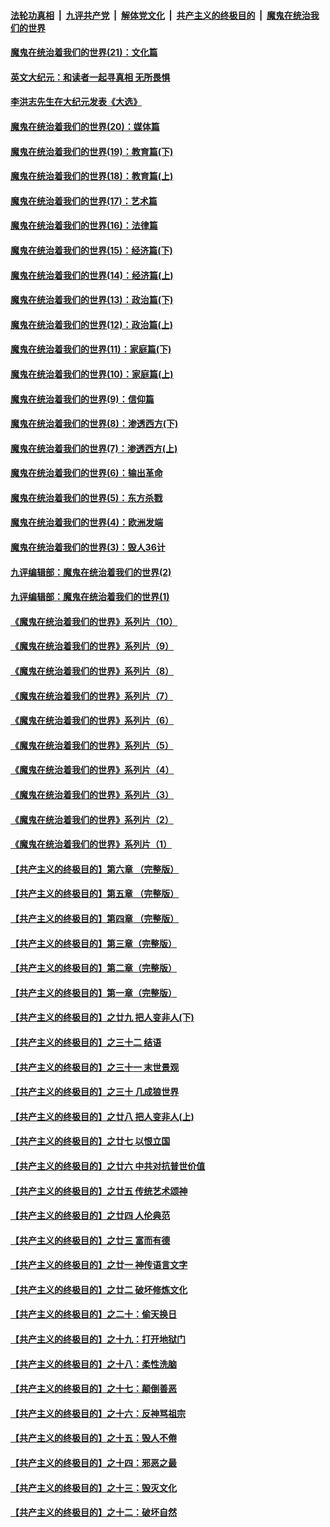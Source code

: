 

####  [法轮功真相](../../../../basic/blob/master/README.md?t=01271831) &nbsp;|&nbsp; [九评共产党](../../../../9ping.md/blob/master/README.md?t=01271831) &nbsp;|&nbsp; [解体党文化](../../../../jtdwh.md/blob/master/README.md?t=01271831)  &nbsp;|&nbsp; [共产主义的终极目的](../../../../gczydzjmd.md/blob/master/README.md?t=01271831) &nbsp;|&nbsp; [魔鬼在统治我们的世界](../../../../mgztzwmdsj.md/blob/master/README.md?t=01271831) 

#### [魔鬼在统治着我们的世界(21)：文化篇](../pages/nsc422/n10597706.md?t=01271831) 

#### [英文大纪元：和读者一起寻真相 无所畏惧](../pages/nsc422/n12542027.md?t=01271831) 

#### [李洪志先生在大纪元发表《大选》](../pages/nsc422/n12534746.md?t=01271831) 

#### [魔鬼在统治着我们的世界(20)：媒体篇](../pages/nsc422/n10586579.md?t=01271831) 

#### [魔鬼在统治着我们的世界(19)：教育篇(下)](../pages/nsc422/n10564808.md?t=01271831) 

#### [魔鬼在统治着我们的世界(18)：教育篇(上)](../pages/nsc422/n10526970.md?t=01271831) 

#### [魔鬼在统治着我们的世界(17)：艺术篇](../pages/nsc422/n10499093.md?t=01271831) 

#### [魔鬼在统治着我们的世界(16)：法律篇](../pages/nsc422/n10485969.md?t=01271831) 

#### [魔鬼在统治着我们的世界(15)：经济篇(下)](../pages/nsc422/n10469975.md?t=01271831) 

#### [魔鬼在统治着我们的世界(14)：经济篇(上)](../pages/nsc422/n10457370.md?t=01271831) 

#### [魔鬼在统治着我们的世界(13)：政治篇(下)](../pages/nsc422/n10448270.md?t=01271831) 

#### [魔鬼在统治着我们的世界(12)：政治篇(上)](../pages/nsc422/n10444576.md?t=01271831) 

#### [魔鬼在统治着我们的世界(11)：家庭篇(下)](../pages/nsc422/n10440961.md?t=01271831) 

#### [魔鬼在统治着我们的世界(10)：家庭篇(上)](../pages/nsc422/n10435448.md?t=01271831) 

#### [魔鬼在统治着我们的世界(9)：信仰篇](../pages/nsc422/n10432159.md?t=01271831) 

#### [魔鬼在统治着我们的世界(8)：渗透西方(下)](../pages/nsc422/n10429603.md?t=01271831) 

#### [魔鬼在统治着我们的世界(7)：渗透西方(上)](../pages/nsc422/n10426013.md?t=01271831) 

#### [魔鬼在统治着我们的世界(6)：输出革命](../pages/nsc422/n10421536.md?t=01271831) 

#### [魔鬼在统治着我们的世界(5)：东方杀戮](../pages/nsc422/n10417707.md?t=01271831) 

#### [魔鬼在统治着我们的世界(4)：欧洲发端](../pages/nsc422/n10414890.md?t=01271831) 

#### [魔鬼在统治着我们的世界(3)：毁人36计](../pages/nsc422/n10411583.md?t=01271831) 

#### [九评编辑部：魔鬼在统治着我们的世界(2)](../pages/nsc422/n10410036.md?t=01271831) 

#### [九评编辑部：魔鬼在统治着我们的世界(1)](../pages/nsc422/n10406825.md?t=01271831) 

#### [《魔鬼在统治着我们的世界》系列片（10）](../pages/nsc422/n12292670.md?t=01271831) 

#### [《魔鬼在统治着我们的世界》系列片（9）](../pages/nsc422/n12290859.md?t=01271831) 

#### [《魔鬼在统治着我们的世界》系列片（8）](../pages/nsc422/n12287445.md?t=01271831) 

#### [《魔鬼在统治着我们的世界》系列片（7）](../pages/nsc422/n12283425.md?t=01271831) 

#### [《魔鬼在统治着我们的世界》系列片（6）](../pages/nsc422/n12282314.md?t=01271831) 

#### [《魔鬼在统治着我们的世界》系列片（5）](../pages/nsc422/n12281419.md?t=01271831) 

#### [《魔鬼在统治着我们的世界》系列片（4）](../pages/nsc422/n12274024.md?t=01271831) 

#### [《魔鬼在统治着我们的世界》系列片（3）](../pages/nsc422/n12271322.md?t=01271831) 

#### [《魔鬼在统治着我们的世界》系列片（2）](../pages/nsc422/n12269049.md?t=01271831) 

#### [《魔鬼在统治着我们的世界》系列片（1）](../pages/nsc422/n12267575.md?t=01271831) 

#### [【共产主义的终极目的】第六章 （完整版）](../pages/nsc422/n11428913.md?t=01271831) 

#### [【共产主义的终极目的】第五章 （完整版）](../pages/nsc422/n11428912.md?t=01271831) 

#### [【共产主义的终极目的】第四章 （完整版）](../pages/nsc422/n11428907.md?t=01271831) 

#### [【共产主义的终极目的】第三章（完整版）](../pages/nsc422/n11428848.md?t=01271831) 

#### [【共产主义的终极目的】第二章（完整版）](../pages/nsc422/n11428831.md?t=01271831) 

#### [【共产主义的终极目的】第一章（完整版）](../pages/nsc422/n11417651.md?t=01271831) 

#### [【共产主义的终极目的】之廿九 把人变非人(下)](../pages/nsc422/n11344140.md?t=01271831) 

#### [【共产主义的终极目的】之三十二 结语](../pages/nsc422/n11360535.md?t=01271831) 

#### [【共产主义的终极目的】之三十一 末世景观](../pages/nsc422/n11351129.md?t=01271831) 

#### [【共产主义的终极目的】之三十 几成狼世界](../pages/nsc422/n11348280.md?t=01271831) 

#### [【共产主义的终极目的】之廿八 把人变非人(上)](../pages/nsc422/n11340492.md?t=01271831) 

#### [【共产主义的终极目的】之廿七 以恨立国](../pages/nsc422/n11336944.md?t=01271831) 

#### [【共产主义的终极目的】之廿六 中共对抗普世价值](../pages/nsc422/n11324785.md?t=01271831) 

#### [【共产主义的终极目的】之廿五 传统艺术颂神](../pages/nsc422/n11296396.md?t=01271831) 

#### [【共产主义的终极目的】之廿四 人伦典范](../pages/nsc422/n11296397.md?t=01271831) 

#### [【共产主义的终极目的】之廿三 富而有德](../pages/nsc422/n11283598.md?t=01271831) 

#### [【共产主义的终极目的】之廿一 神传语言文字](../pages/nsc422/n11263265.md?t=01271831) 

#### [【共产主义的终极目的】之廿二 破坏修炼文化](../pages/nsc422/n11245728.md?t=01271831) 

#### [【共产主义的终极目的】之二十：偷天换日](../pages/nsc422/n11238846.md?t=01271831) 

#### [【共产主义的终极目的】之十九：打开地狱门](../pages/nsc422/n11206376.md?t=01271831) 

#### [【共产主义的终极目的】之十八：柔性洗脑](../pages/nsc422/n11199994.md?t=01271831) 

#### [【共产主义的终极目的】之十七：颠倒善恶](../pages/nsc422/n11179782.md?t=01271831) 

#### [【共产主义的终极目的】之十六：反神骂祖宗](../pages/nsc422/n11166798.md?t=01271831) 

#### [【共产主义的终极目的】之十五：毁人不倦](../pages/nsc422/n11166792.md?t=01271831) 

#### [【共产主义的终极目的】之十四：邪恶之最](../pages/nsc422/n11150249.md?t=01271831) 

#### [【共产主义的终极目的】之十三：毁灭文化](../pages/nsc422/n11135227.md?t=01271831) 

#### [【共产主义的终极目的】之十二：破坏自然](../pages/nsc422/n11135214.md?t=01271831) 

